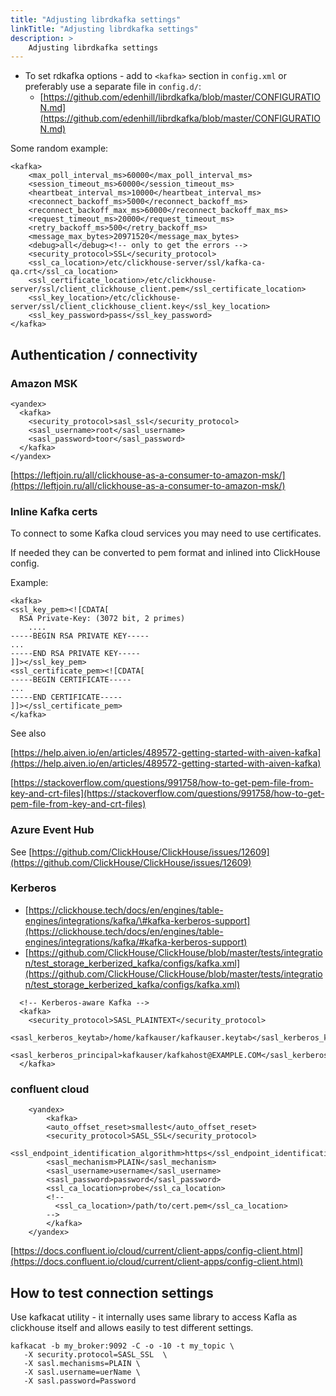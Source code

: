```yaml
---
title: "Adjusting librdkafka settings"
linkTitle: "Adjusting librdkafka settings"
description: >
    Adjusting librdkafka settings
---
```

* To set rdkafka options - add to `<kafka>` section in `config.xml` or preferably use a separate file in `config.d/`:
  * [https://github.com/edenhill/librdkafka/blob/master/CONFIGURATION.md](https://github.com/edenhill/librdkafka/blob/master/CONFIGURATION.md)

Some random example:

```markup
<kafka>
    <max_poll_interval_ms>60000</max_poll_interval_ms>
    <session_timeout_ms>60000</session_timeout_ms>
    <heartbeat_interval_ms>10000</heartbeat_interval_ms>
    <reconnect_backoff_ms>5000</reconnect_backoff_ms>
    <reconnect_backoff_max_ms>60000</reconnect_backoff_max_ms>
    <request_timeout_ms>20000</request_timeout_ms>
    <retry_backoff_ms>500</retry_backoff_ms>
    <message_max_bytes>20971520</message_max_bytes>
    <debug>all</debug><!-- only to get the errors -->
    <security_protocol>SSL</security_protocol>
    <ssl_ca_location>/etc/clickhouse-server/ssl/kafka-ca-qa.crt</ssl_ca_location>
    <ssl_certificate_location>/etc/clickhouse-server/ssl/client_clickhouse_client.pem</ssl_certificate_location>
    <ssl_key_location>/etc/clickhouse-server/ssl/client_clickhouse_client.key</ssl_key_location>
    <ssl_key_password>pass</ssl_key_password>
</kafka>
```

## Authentication / connectivity

### Amazon MSK

```markup
<yandex>
  <kafka>
    <security_protocol>sasl_ssl</security_protocol>
    <sasl_username>root</sasl_username>
    <sasl_password>toor</sasl_password>
  </kafka>
</yandex>
```

[https://leftjoin.ru/all/clickhouse-as-a-consumer-to-amazon-msk/](https://leftjoin.ru/all/clickhouse-as-a-consumer-to-amazon-msk/)

### Inline Kafka certs

To connect to some Kafka cloud services you may need to use certificates.

If needed they can be converted to pem format and inlined into ClickHouse config.

Example:

```markup
<kafka>
<ssl_key_pem><![CDATA[
  RSA Private-Key: (3072 bit, 2 primes)
    ....
-----BEGIN RSA PRIVATE KEY-----
...
-----END RSA PRIVATE KEY-----
]]></ssl_key_pem>
<ssl_certificate_pem><![CDATA[
-----BEGIN CERTIFICATE-----
...
-----END CERTIFICATE-----
]]></ssl_certificate_pem>
</kafka>
```

See also

[https://help.aiven.io/en/articles/489572-getting-started-with-aiven-kafka](https://help.aiven.io/en/articles/489572-getting-started-with-aiven-kafka)

[https://stackoverflow.com/questions/991758/how-to-get-pem-file-from-key-and-crt-files](https://stackoverflow.com/questions/991758/how-to-get-pem-file-from-key-and-crt-files)

### Azure Event Hub

See [https://github.com/ClickHouse/ClickHouse/issues/12609](https://github.com/ClickHouse/ClickHouse/issues/12609)

### Kerberos

* [https://clickhouse.tech/docs/en/engines/table-engines/integrations/kafka/\#kafka-kerberos-support](https://clickhouse.tech/docs/en/engines/table-engines/integrations/kafka/#kafka-kerberos-support)
* [https://github.com/ClickHouse/ClickHouse/blob/master/tests/integration/test_storage_kerberized_kafka/configs/kafka.xml](https://github.com/ClickHouse/ClickHouse/blob/master/tests/integration/test_storage_kerberized_kafka/configs/kafka.xml)

```markup
  <!-- Kerberos-aware Kafka -->
  <kafka>
    <security_protocol>SASL_PLAINTEXT</security_protocol>
    <sasl_kerberos_keytab>/home/kafkauser/kafkauser.keytab</sasl_kerberos_keytab>
    <sasl_kerberos_principal>kafkauser/kafkahost@EXAMPLE.COM</sasl_kerberos_principal>
  </kafka>
```

### confluent cloud

```text
    <yandex>
        <kafka>
        <auto_offset_reset>smallest</auto_offset_reset>
        <security_protocol>SASL_SSL</security_protocol>
        <ssl_endpoint_identification_algorithm>https</ssl_endpoint_identification_algorithm>
        <sasl_mechanism>PLAIN</sasl_mechanism>
        <sasl_username>username</sasl_username>
        <sasl_password>password</sasl_password>
        <ssl_ca_location>probe</ssl_ca_location>
        <!--
          <ssl_ca_location>/path/to/cert.pem</ssl_ca_location>      
        -->
        </kafka>
    </yandex>
```

[https://docs.confluent.io/cloud/current/client-apps/config-client.html](https://docs.confluent.io/cloud/current/client-apps/config-client.html)

## How to test connection settings

Use kafkacat utility - it internally uses same library to access Kafla as clickhouse itself and allows easily to test different settings.

```text
kafkacat -b my_broker:9092 -C -o -10 -t my_topic \
   -X security.protocol=SASL_SSL  \
   -X sasl.mechanisms=PLAIN \
   -X sasl.username=uerName \
   -X sasl.password=Password

```
